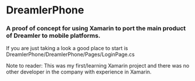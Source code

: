# DreamlerPhone

### A proof of concept for using Xamarin to port the main product of Dreamler to mobile platforms.

If you are just taking a look a good place to start is DreamlerPhone/DreamlerPhone/Pages/LoginPage.cs

Note to reader: This was my first/learning Xamarin project and there was no other developer in the company with experience in Xamarin.

